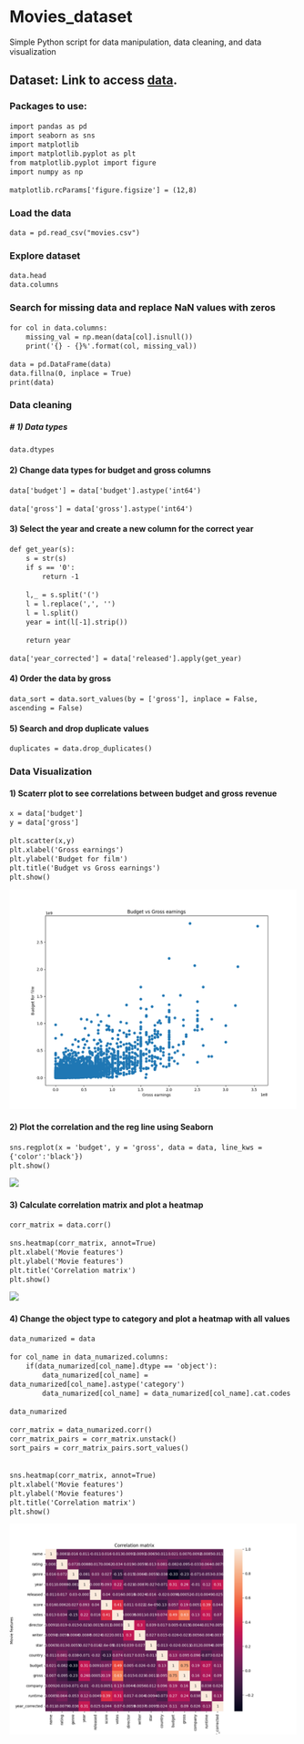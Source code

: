 # Movies_dataset
Simple Python script for data manipulation, data cleaning, and data visualization

## Dataset: Link to access [data](https://www.kaggle.com/datasets/danielgrijalvas/movies).

### Packages to use:
```
import pandas as pd
import seaborn as sns
import matplotlib 
import matplotlib.pyplot as plt
from matplotlib.pyplot import figure
import numpy as np

matplotlib.rcParams['figure.figsize'] = (12,8)
```
### Load the data
```
data = pd.read_csv("movies.csv")
```

### Explore dataset
```
data.head
data.columns

```
### Search for missing data and replace NaN values with zeros
```
for col in data.columns:
    missing_val = np.mean(data[col].isnull())
    print('{} - {}%'.format(col, missing_val))

data = pd.DataFrame(data)
data.fillna(0, inplace = True)
print(data)
```
### Data cleaning

##### # 1) Data types
```
data.dtypes
```
#### 2) Change data types for budget and gross columns
```
data['budget'] = data['budget'].astype('int64')

data['gross'] = data['gross'].astype('int64')
```
#### 3) Select the year and create a new column for the correct year
```
def get_year(s):
    s = str(s)
    if s == '0':
        return -1

    l,_ = s.split('(')
    l = l.replace(',', '')
    l = l.split()  
    year = int(l[-1].strip())

    return year   

data['year_corrected'] = data['released'].apply(get_year)
```
#### 4) Order the data by gross 
```
data_sort = data.sort_values(by = ['gross'], inplace = False, ascending = False)
```

#### 5) Search and drop duplicate values
```
duplicates = data.drop_duplicates()
```

### Data Visualization

#### 1) Scaterr plot to see correlations between budget and gross revenue
```
x = data['budget']
y = data['gross']

plt.scatter(x,y)
plt.xlabel('Gross earnings')
plt.ylabel('Budget for film')
plt.title('Budget vs Gross earnings')
plt.show()
```
![](./Gallery/Figure_1.png)

#### 2) Plot the correlation and the reg line using Seaborn
```
sns.regplot(x = 'budget', y = 'gross', data = data, line_kws = {'color':'black'})
plt.show()
```
![](./Gallery/Figure_2.png)

#### 3) Calculate correlation matrix and plot a heatmap
```
corr_matrix = data.corr()

sns.heatmap(corr_matrix, annot=True)
plt.xlabel('Movie features')
plt.ylabel('Movie features')
plt.title('Correlation matrix')
plt.show()
```
![](./Gallery/Figure_3.png)

#### 4) Change the object type to category and plot a heatmap with all values
```
data_numarized = data

for col_name in data_numarized.columns:
    if(data_numarized[col_name].dtype == 'object'):
        data_numarized[col_name] = data_numarized[col_name].astype('category')
        data_numarized[col_name] = data_numarized[col_name].cat.codes

data_numarized  

corr_matrix = data_numarized.corr()
corr_matrix_pairs = corr_matrix.unstack()
sort_pairs = corr_matrix_pairs.sort_values()


sns.heatmap(corr_matrix, annot=True)
plt.xlabel('Movie features')
plt.ylabel('Movie features')
plt.title('Correlation matrix')
plt.show()
```
![](./Gallery/Figure_4.png)
